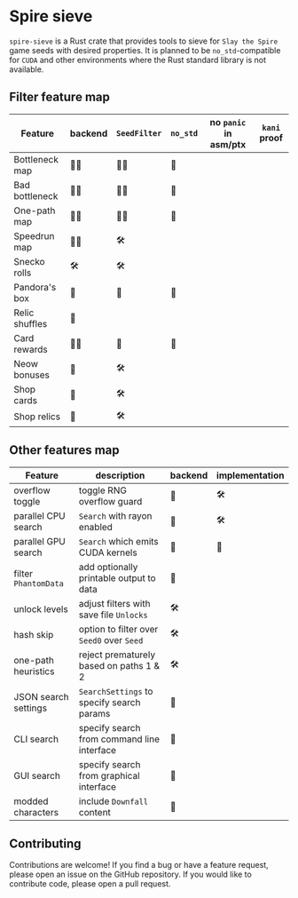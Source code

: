 # Spire sieve

`spire-sieve` is a Rust crate that provides tools to sieve for `Slay the Spire` game seeds with desired properties.
It is planned to be `no_std`-compatible for `CUDA` and other environments where the Rust standard library is not available.

## Filter feature map

| Feature          | backend    | `SeedFilter`   | `no_std`      | no `panic` in asm/ptx |`kani` proof |
|------------------|------------|----------------|---------------|-----------------------|-------------|
| Bottleneck map   | 🌱🔬      | 🌱🔬          | 🚧           |                       |             |
| Bad bottleneck   | 🌱🔬      | 🌱🔬          | 🚧           |                       |             |
| One-path map     | 🌱🔬      | 🌱🔬          | 🚧           |                       |             |
| Speedrun map     | 🌱🔬      | 🛠️            |               |                       |             |
| Snecko rolls     | 🛠️        | 🛠️             |               |                       |             |
| Pandora's box    | 🌱        | 🌱             | 🚧           |                       |             |
| Relic shuffles   | 🚧        |                |               |                       |             |
| Card rewards     | 🌱🔬      | 🌱            | 🚧            |                       |             |
| Neow bonuses     | 🌱        | 🛠️             |               |                       |             |
| Shop cards       | 🚧        | 🛠️             |               |                       |             |
| Shop relics      | 🚧        | 🛠️             |               |                       |             |

## Other features map

| Feature              | description                                | backend  | implementation |
|----------------------|--------------------------------------------|----------|----------------|
| overflow toggle      | toggle RNG overflow guard                  | 🌱      | 🛠️             |
| parallel CPU search  | `Search` with rayon enabled                | 🌱      | 🛠️             |
| parallel GPU search  | `Search` which emits CUDA kernels          | 🌱      | 🚧             |
| filter `PhantomData` | add optionally printable output to data    | 🚧      |                |
| unlock levels        | adjust filters with save file `Unlocks`    | 🛠️      |                |
| hash skip            | option to filter over `Seed0` over `Seed`  | 🛠️      |                |
| one-path heuristics  | reject prematurely based on paths 1 & 2    | 🛠️      |                |
| JSON search settings | `SearchSettings` to specify search params  | 🚧      |                |
| CLI search           | specify search from command line interface | 🚧      |                |
| GUI search           | specify search from graphical interface    | 🚧      |                |
| modded characters    | include `Downfall` content                 | 🚧      |                |

## Contributing

Contributions are welcome!
If you find a bug or have a feature request, please open an issue on the GitHub repository.
If you would like to contribute code, please open a pull request.
